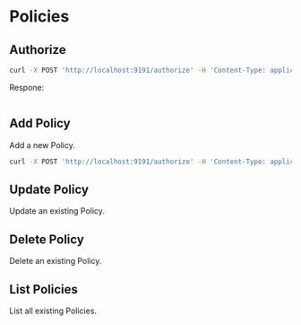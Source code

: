 # Policies

## Authorize

```bash
curl -X POST 'http://localhost:9191/authorize' -H 'Content-Type: application/json' -H  "Authorization: Bearer <access_token>" -d "{'subject':<client_id>, 'object':<group_id>, 'actions':['g_list']}"
```

Respone:

```bash

```

## Add Policy

Add a new Policy.

```bash
curl -X POST 'http://localhost:9191/authorize' -H 'Content-Type: application/json' -H  "Authorization: Bearer <access_token>" -d '{"owner":"<client_id>", "subect":"sub", "object":"obj"}'
```

## Update Policy

Update an existing Policy.

## Delete Policy

Delete an existing Policy.

## List Policies

List all existing Policies.
